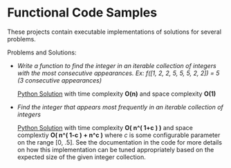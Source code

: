 # Functional Code Samples

These projects contain executable implementations of solutions for several problems.

Problems and Solutions:

- *Write a function to find the integer in an iterable collection of integers with the most consecutive appearances.*
    *Ex: f([1, 2, 2, 5, 5, 5, 2, 2]) = 5 (3 consecutive appearances)* 

    [Python Solution](/functional/cs_problems/python/most_consecutive_item) with time complexity **O(n)** and space complexity **O(1)**




- *Find the integer that appears most frequently in an iterable collection of integers*

    [Python Solution](/functional/cs_problems/python/most_frequent_item) with time complexity **O( n^( 1+c ) )** and space complextiy **O( n^( 1-c ) + n^c )** where *c* is some configurable parameter on the range [0, .5].  See the documentation in the code for more details on how this implementation can be tuned appropriately based on the expected size of the given integer collection.

